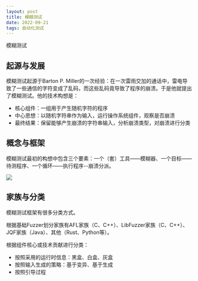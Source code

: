 ```yaml
---
layout: post
title: 模糊测试
date: 2022-09-21
tags: 自动化测试
---
```


模糊测试

## 起源与发展

模糊测试起源于Barton P. Miller的一次经验：在一次雷雨交加的通话中，雷电导致了一些通信的字符变成了乱码，而这些乱码竟导致了程序的崩溃。于是他就提出了模糊测试。他的技术构想是：

- 核心组件：一组用于产生随机字符的程序
- 中心思想：以随机字符串作为输入，运行操作系统组件，观察是否崩溃
- 最终结果：保留能够产生崩溃的字符串输入，分析崩溃类型，对崩溃进行分类

## 概念与框架

模糊测试最初的构想中包含三个要素：一个（套）工具——模糊器、一个目标——待测程序、一个循环——执行程序--崩溃分派。

![](https://newtank1.github.io/assets/images/QQ截图20220923101426.png)

## 家族与分类

模糊测试框架有很多分类方式。

根据基础Fuzzer划分家族有AFL家族（C、C++）、LibFuzzer家族（C、C++）、JQF家族（Java）、其他（Rust、Python等）。

根据组件核心或技术贡献进行分类：

- 按照采用的运行时信息：黑盒、白盒、灰盒
- 按照输入生成的策略：基于变异、基于生成
- 按照引导过程